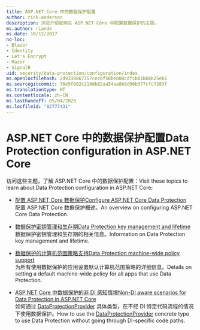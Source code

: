 ```yaml
---
title: ASP.NET Core 中的数据保护配置
author: rick-anderson
description: 浏览介绍如何在 ASP.NET Core 中配置数据保护的主题。
ms.author: riande
ms.date: 10/12/2017
no-loc:
- Blazor
- Identity
- Let's Encrypt
- Razor
- SignalR
uid: security/data-protection/configuration/index
ms.openlocfilehash: 2d9330867357cecbf58be808cdfcb01b6bb25eb1
ms.sourcegitcommit: 70e5f982c218db82aa54aa8b8d96b377cfc7283f
ms.translationtype: HT
ms.contentlocale: zh-CN
ms.lasthandoff: 05/04/2020
ms.locfileid: "82777431"
---
```

# <a name="data-protection-configuration-in-aspnet-core"></a><span data-ttu-id="3c7ba-103">ASP.NET Core 中的数据保护配置</span><span class="sxs-lookup"><span data-stu-id="3c7ba-103">Data Protection configuration in ASP.NET Core</span></span>

<span data-ttu-id="3c7ba-104">访问这些主题，了解 ASP.NET Core 中的数据保护配置：</span><span class="sxs-lookup"><span data-stu-id="3c7ba-104">Visit these topics to learn about Data Protection configuration in ASP.NET Core:</span></span>

* [<span data-ttu-id="3c7ba-105">配置 ASP.NET Core 数据保护</span><span class="sxs-lookup"><span data-stu-id="3c7ba-105">Configure ASP.NET Core Data Protection</span></span>](xref:security/data-protection/configuration/overview)  
  <span data-ttu-id="3c7ba-106">配置 ASP.NET Core 数据保护概述。</span><span class="sxs-lookup"><span data-stu-id="3c7ba-106">An overview on configuring ASP.NET Core Data Protection.</span></span>

* [<span data-ttu-id="3c7ba-107">数据保护密钥管理和生存期</span><span class="sxs-lookup"><span data-stu-id="3c7ba-107">Data Protection key management and lifetime</span></span>](xref:security/data-protection/configuration/default-settings)  
  <span data-ttu-id="3c7ba-108">数据保护密钥管理和生存期的相关信息。</span><span class="sxs-lookup"><span data-stu-id="3c7ba-108">Information on Data Protection key management and lifetime.</span></span>

* [<span data-ttu-id="3c7ba-109">数据保护的计算机范围策略支持</span><span class="sxs-lookup"><span data-stu-id="3c7ba-109">Data Protection machine-wide policy support</span></span>](xref:security/data-protection/configuration/machine-wide-policy)  
  <span data-ttu-id="3c7ba-110">为所有使用数据保护的应用设置默认计算机范围策略的详细信息。</span><span class="sxs-lookup"><span data-stu-id="3c7ba-110">Details on setting a default machine-wide policy for all apps that use Data Protection.</span></span>

* [<span data-ttu-id="3c7ba-111">ASP.NET Core 中数据保护的非 DI 感知情境</span><span class="sxs-lookup"><span data-stu-id="3c7ba-111">Non-DI aware scenarios for Data Protection in ASP.NET Core</span></span>](xref:security/data-protection/configuration/non-di-scenarios)  
  <span data-ttu-id="3c7ba-112">如何通过 [DataProtectionProvider](/dotnet/api/Microsoft.AspNetCore.DataProtection.DataProtectionProvider) 具体类型，在不经 DI 特定代码流程的情况下使用数据保护。</span><span class="sxs-lookup"><span data-stu-id="3c7ba-112">How to use the [DataProtectionProvider](/dotnet/api/Microsoft.AspNetCore.DataProtection.DataProtectionProvider) concrete type to use Data Protection without going through DI-specific code paths.</span></span>

